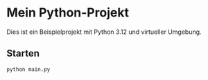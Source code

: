 # Mein Python-Projekt

Dies ist ein Beispielprojekt mit Python 3.12 und virtueller Umgebung.

## Starten

```bash
python main.py